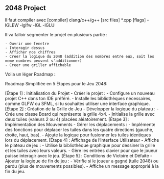 ## 2048 Project

Il faut compiler avec [compiler] clang/c++/g++ [src files] *.cpp [flags] -lGLEW -lglfw -lGL -lGLU 


Il va falloir segmenter le projet en plusieurs partie :

    - Ouvrir une fenetre
    - Interagir dessus
    - Afficher nos chiffres
    - Creer la logique du 2048 (addition des nombres entre eux, soit les meme nombres peuvent s'additionner)
    - Creer une griller affichable


Voila un léger Roadmap :

Roadmap Simplifiée en 5 Étapes pour le Jeu 2048:

[Étape 1] : Initialisation du Projet
    - Créer le projet :
    - Configure un nouveau projet C++ dans ton IDE préféré.
    - Installe les bibliothèques nécessaires, comme GLFW ou SFML, si tu souhaites utiliser une interface graphique.
[Étape 2] : Création de la Grille de Jeu
    - Développer la logique du plateau :
    - Crée une classe Board qui représente la grille 4x4.
    - Initialise la grille avec deux tuiles (valeurs 2 ou 4) placées aléatoirement.
[Étape 3] : Implémentation des Mouvements
    - Gérer les déplacements :
    - Implémente des fonctions pour déplacer les tuiles dans les quatre directions (gauche, droite, haut, bas).
    - Ajoute la logique pour fusionner les tuiles identiques lors du déplacement.
[Étape 4] : Affichage de l’Interface Utilisateur
    - Affiche le plateau de jeu :
    - Utilise la bibliothèque graphique pour dessiner la grille et les tuiles avec leurs valeurs.
    - Gère les entrées clavier pour que le joueur puisse interagir avec le jeu.
[Étape 5] : Conditions de Victoire et Défaite
    - Ajouter la logique de fin de jeu :
    - Vérifie si le joueur a gagné (tuile 2048) ou perdu (plus de mouvements possibles).
    - Affiche un message approprié à la fin du jeu.
